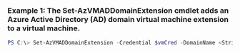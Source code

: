 ### Example 1: The Set-AzVMADDomainExtension cmdlet adds an Azure Active Directory (AD) domain virtual machine extension to a virtual machine.
```powershell
PS C:\> Set-AzVMADDomainExtension -Credential $vmCred -DomainName <String> -ForceRerun {ForceRerun} -JoinOption {JoinOption} -OUPath {OUPath} -ResourceGroupName MyResourceGroup -Restart  -VMName VM01
```

